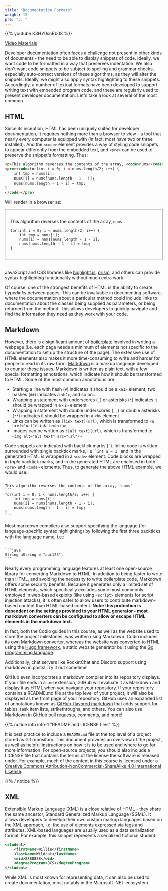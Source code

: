 ```yaml
---
title: "Documentation Formats"
weight: 15
pre: "3. "
---
```


{{% youtube K3HY0snRb08 %}}

[Video Materials](video)

Developer documentation often faces a challenge not present in other kinds of documents - the need to be able to display snippets of code.  Ideally, we want code to be formatted in a way that preserves indentation.  We also don't want code snippets to be subject to spelling and grammar checks, especially auto-correct versions of these algorithms, as they will alter the snippets.  Ideally, we might also apply syntax highlighting to these snippets. Accordingly, a number of textual formats have been developed to support writing text with embedded program code, and these are regularly used to present developer documentation.  Let's take a look at several of the most common.

## HTML

Since its inception, HTML has been uniquely suited for developer documentation.  It requires nothing more than a browser to view - a tool that nearly every computer is equipped with (in fact, most have two or three installed).  And the `<code>` element provides a way of styling code snippets to appear differently from the embedded text, and `<pre>` can be used to preserve the snippet's formatting.  Thus:

```html
<p>This algorithm reverses the contents of the array, <code>nums</code></p>
<pre><code>for(int i = 0; i < nums.length/2; i++) {
    int tmp = nums[i];
    nums[i] = nums[nums.length - 1 - i];
    nums[nums.length - 1 - i] = tmp;
}
</code></pre>
```

Will render in a browser as:

<div style="border: 1px solid gray; padding: 1rem">
<p>This algorithm reverses the contents of the array, <code>nums</code></p>
<pre><code>for(int i = 0; i < nums.length/2; i++) {
    int tmp = nums[i];
    nums[i] = nums[nums.length - 1 - i];
    nums[nums.length - 1 - i] = tmp;
}
</code></pre>
</div><br>

JavaScript and CSS libraries like [highlight.js](https://highlightjs.org/), [prism](https://prismjs.com/), and others can provide syntax highlighting functionality without much extra work. 

Of course, one of the strongest benefits of HTML is the ability to create _hyperlinks_ between pages.  This can be invaluable in documenting software, where the documentation about a particular method could include links to documentation about the classes being supplied as parameters, or being returned from the method.  This allows developers to quickly navigate and find the information they need as they work with your code.

## Markdown
    
However, there is a significant amount of [boilerplate](https://en.wikipedia.org/wiki/Boilerplate_code) involved in writing a webpage (i.e. each page needs a minimum of elements not specific to the documentation to set up the structure of the page).  The extensive use of HTML elements also makes it more time-consuming to write and harder for people to read in its raw form. [Markdown](https://www.markdownguide.org/) is a markup language developed to counter these issues.  Markdown is written as plain text, with a few special formatting annotations, which indicate how it should be transformed to HTML.  Some of the most common annotations are:

* Starting a line with hash (`#`) indicates it should be a `<h1>` element, two hashes (`##`) indicates a `<h2>`, and so on...
* Wrapping a statement with underscores (`_`) or asterisks (`*`) indicates it should be wrapped in a `<i>` element
* Wrapping a statement with double underscores (`__`) or double asterisks (`**`) indicates it should be wrapped in a `<b>` element 
* Links can be written as `[link text](url)`, which is transformed to `<a href="url">link text</a>`
* Images can be written as `![alt text](url)`, which is transformed to `<img alt="alt text" src="url"/>`

Code snippets are indicated with backtick marks (`` ` ``).  Inline code is written surrounded with single backtick marks, i.e. `` `int a = 1` `` and in the generated HTML is wrapped in a `<code>` element.  Code blocks are wrapped in _triple_ backtick marks, and in the generated HTML are enclosed in both `<pre>` and `<code>` elements.  Thus, to generate the above HTML example, we would use:

<pre><code class="language-md" data-lang="md">
This algorithm reverses the contents of the array, `nums`
```
for(int i = 0; i < nums.length/2; i++) {
    int tmp = nums[i];
    nums[i] = nums[nums.length - 1 - i];
    nums[nums.length - 1 - i] = tmp;
}
```
</code></pre>

Most markdown compilers also support specifying the language (for language-specific syntax highlighting) by following the first three backticks with the language name, i.e.:

<pre><code class="langauge-md" data-lang="md">
```java
String aString = "abc123";
```
</code></pre>

Nearly every programming language features at least one open-source library for converting Markdown to HTML. In addition to being faster to write than HTML, and avoiding the necessity to write boilerplate code, Markdown offers some security benefits.  Because it generates only a limited set of HTML elements, which specifically excludes some most commonly employed in web-based exploits (like using `<script>` elements for script injection attacks), it is often safer to allow users to contribute markdown-based content than HTML-based content. **Note: this protection is dependent on the settings provided to your HTML generator - most markdown converters can be configured to allow or escape HTML elements in the markdown text.**

In fact, both the Codio guides in this course, as well as the website used to store the project milestones, was written using Markdown. Codio includes its own Markdown converter, whereas the website was converted to HTML using the [Hugo framework](https://gohugo.io/), a static website generator built using the [Go programming language](https://golang.org/).  

Additionally, chat servers like RocketChat and Discord support using markdown in posts! Try it out sometime!

GitHub even incorporates a markdown compiler into its repository displays.  If your file ends in a `.md` extension, GitHub will evaluate it as Markdown and display it as HTML when you navigate your repository.  If your repository contains a README.md file at the top level of your project, it will also be displayed as the front page of your repository. GitHub uses an expanded list of annotations known as [GitHub-flavored markdown](https://github.github.com/gfm/) that adds support for tables, task item lists, strikethroughs, and others. You can also use Markdown in GitHub pull requests, comments, and more!

{{% notice info info-1 "README and LICENSE files" %}}

It is best practice to include a `README.md` file at the top level of a project stored as Git repository.  This document provides an overview of the project, as well as helpful instructions on how it is to be used and where to go for more information.  For open-source projects, you should also include a LICENSE file that contains the terms of the license the software is released under. For example, much of the content in this course is licensed under a [Creative Commons Attribution-NonCommercial-ShareAlike 4.0 International License](http://creativecommons.org/licenses/by-nc-sa/4.0/). 

{{% / notice %}}

## XML

Extensible Markup Language (XML) is a close relative of HTML - they share the same ancestor, Standard Generalized Markup Language (SGML).  It allows developers to develop their own custom markup languages based on the XML approach, i.e. the use of elements expressed via tags and attributes.  XML-based languages are usually used as a data serialization format.  For example, this snippet represents a serialized fictional student:

```xml
<student>
    <firstName>Willie</firstName>
    <lastName>Wildcat</lastName>
    <wid>8888888</wid>
    <degreeProgram>BCS</degreeProgram>
</student>
```

While XML is most known for representing data, it can also be used to create documentation, most notably in the Microsoft .NET ecosystem.

